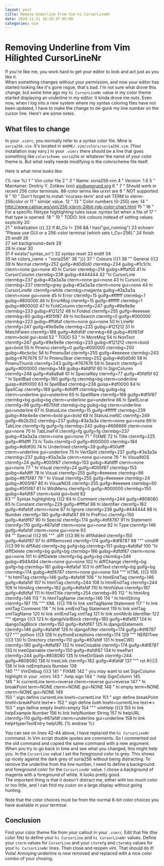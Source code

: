 ```yaml
---
layout: post
title: Remove Underline From Vim hi CursorLineNr
date: 2020-11-21 16:18:37-05:00
categories: vim
---
```

# Removing Underline from Vim Hilighted CursorLineNr

If you're like me, you work hard to get your editor to look and act just as you like it.  
When something changes without your permission, and now your editor has started looking like
it's gone rogue, that's bad.  I'm not sure what drove this change, but some time ago my 
`hi CursorLineNr` value in my color theme started displaying an underline in my editor.
It kinda drove me nuts.  Even now, when I log into a new system where my syntax coloring files
have not been updated, I have to make the change to de-gunk my line number on the cursor line.
Here'r are some notes.

## What files to change

In your `.vimrc`, you normally refer to a syntax color file.  Mine is `xoria256.vim`.  It's 
located in `$HOME/.vim/colors/xoria256.vim`.  (Your installation may vary.)  In your `.vimrc` 
there should be a line that goes something like `colorscheme xoria256` or whatever the name
of your color theme is.  But what really needs modifying is the colorscheme file itself.

Here is what mine looks like:

{% raw %}
     1	" Vim color file
     2	"
     3	" Name:       xoria256.vim
     4	" Version:    1.6
     5	" Maintainer:	Dmitriy Y. Zotikov (xio) <xio@ungrund.org>
     6	"
     7	" Should work in recent 256 color terminals.  88-color terms like urxvt are
     8	" NOT supported.
     9	"
    10	" Don't forget to install 'ncurses-term' and set TERM to xterm-256color or
    11	" similar value.
    12	"
    13	" Color numbers (0-255) see:
    14	" http://www.calmar.ws/vim/256-xterm-24bit-rgb-color-chart.html
    15	"
    16	" For a specific filetype highlighting rules issue :syntax list when a file of
    17	" that type is opened.
    18	"
    19	" TODO: link colours instead of setting values explicitly
    20	
    21	" Initialization {{{
    22	if &t_Co != 256 && ! has("gui_running")
    23	  echoerr "Please use GUI or a 256-color terminal (which sets t_Co=256)."
    24	  finish
    25	endif
    26	
    27	set background=dark
    28	
    29	hi clear
    30	
    31	if exists("syntax_on")
    32	  syntax reset
    33	endif
    34	
    35	let colors_name = "xoria256"
    36	"}}}
    37	" Colours {{{1
    38	"" General {{{2
    39	hi Normal       ctermfg=252 guifg=#d0d0d0 ctermbg=234 guibg=#1c1c1c cterm=none gui=none
    40	hi Cursor                                 ctermbg=214 guibg=#ffaf00
    41	hi CursorColumn                           ctermbg=238 guibg=#444444
    42	"hi CursorLine                             ctermbg=237 guibg=#3a3a3a cterm=none gui=none 
    43	hi CursorLine                             ctermbg=237 ctermfg=grey guibg=#3a3a3a cterm=none gui=none 
    44	hi CursorLineNr                             ctermfg=white ctermbg=magenta guibg=#3a3a3a cterm=none gui=none 
    45	hi Error        ctermfg=15  guifg=#ffffff ctermbg=1   guibg=#800000
    46	hi ErrorMsg     ctermfg=15  guifg=#ffffff ctermbg=1   guibg=#800000
    47	hi FoldColumn   ctermfg=247 guifg=#9e9e9e ctermbg=233 guibg=#121212
    48	hi Folded       ctermfg=255 guifg=#eeeeee ctermbg=60  guibg=#5f5f87
    49	hi IncSearch    ctermfg=0   guifg=#000000 ctermbg=223 guibg=#ffdfaf cterm=none gui=none
    50	hi LineNr       ctermfg=247 guifg=#9e9e9e ctermbg=233 guibg=#121212
    51	hi MatchParen   ctermfg=188 guifg=#dfdfdf ctermbg=68  guibg=#5f87df cterm=bold gui=bold
    52	" TODO
    53	" hi MoreMsg
    54	hi NonText      ctermfg=247 guifg=#9e9e9e ctermbg=233 guibg=#121212 cterm=bold gui=bold
    55	hi Pmenu        ctermfg=0   guifg=#000000 ctermbg=250 guibg=#bcbcbc
    56	hi PmenuSel     ctermfg=255 guifg=#eeeeee ctermbg=243 guibg=#767676
    57	hi PmenuSbar                              ctermbg=252 guibg=#d0d0d0
    58	hi PmenuThumb   ctermfg=243 guifg=#767676
    59	hi Search       ctermfg=0   guifg=#000000 ctermbg=149 guibg=#afdf5f
    60	hi SignColumn   ctermfg=248 guifg=#a8a8a8
    61	hi SpecialKey   ctermfg=77  guifg=#5fdf5f
    62	" hi SpellBad     ctermfg=160 guifg=fg      ctermbg=bg                cterm=underline               guisp=#df0000
    63	hi SpellBad                               ctermbg=238                                               guisp=#df0000
    64	hi SpellCap     ctermfg=189 guifg=#dfdfff ctermbg=bg  guibg=bg      cterm=underline gui=underline
    65	hi SpellRare    ctermfg=168 guifg=#df5f87 ctermbg=bg  guibg=bg      cterm=underline gui=underline
    66	hi SpellLocal   ctermfg=98  guifg=#875fdf ctermbg=bg  guibg=bg      cterm=underline gui=underline
    67	hi StatusLine   ctermfg=15  guifg=#ffffff ctermbg=239 guibg=#4e4e4e cterm=bold gui=bold
    68	hi StatusLineNC ctermfg=249 guifg=#b2b2b2 ctermbg=237 guibg=#3a3a3a cterm=none gui=none
    69	hi TabLine      ctermfg=fg  guifg=fg      ctermbg=242 guibg=#666666 cterm=none gui=none
    70	hi TabLineFill  ctermfg=fg  guifg=fg      ctermbg=237 guibg=#3a3a3a cterm=none gui=none
    71	" FIXME
    72	hi Title        ctermfg=225 guifg=#ffdfff
    73	hi Todo         ctermfg=0   guifg=#000000 ctermbg=184 guibg=#dfdf00
    74	hi Underlined   ctermfg=39  guifg=#00afff                           cterm=underline gui=underline
    75	hi VertSplit    ctermfg=237 guifg=#3a3a3a ctermbg=237 guibg=#3a3a3a cterm=none gui=none
    76	" hi VIsualNOS    ctermfg=24  guifg=#005f87 ctermbg=153 guibg=#afdfff cterm=none gui=none
    77	" hi Visual       ctermfg=24  guifg=#005f87 ctermbg=153 guibg=#afdfff
    78	hi Visual       ctermfg=255 guifg=#eeeeee ctermbg=96  guibg=#875f87
    79	" hi Visual       ctermfg=255 guifg=#eeeeee ctermbg=24  guibg=#005f87
    80	hi VisualNOS    ctermfg=255 guifg=#eeeeee ctermbg=60  guibg=#5f5f87
    81	hi WildMenu     ctermfg=0   guifg=#000000 ctermbg=150 guibg=#afdf87 cterm=bold gui=bold
    82	
    83	"" Syntax highlighting {{{2
    84	hi Comment      ctermfg=244 guifg=#808080
    85	hi Constant     ctermfg=229 guifg=#ffffaf
    86	hi Identifier   ctermfg=182 guifg=#dfafdf                           cterm=none
    87	hi Ignore       ctermfg=238 guifg=#444444
    88	hi Number       ctermfg=180 guifg=#dfaf87
    89	hi PreProc      ctermfg=150 guifg=#afdf87
    90	hi Special      ctermfg=174 guifg=#df8787
    91	hi Statement    ctermfg=110 guifg=#87afdf                           cterm=none gui=none
    92	hi Type         ctermfg=146 guifg=#afafdf                           cterm=none gui=none
    93	
    94	"" Special {{{2
    95	""" .diff {{{3
    96	hi diffAdded    ctermfg=150 guifg=#afdf87
    97	hi diffRemoved  ctermfg=174 guifg=#df8787
    98	""" vimdiff {{{3
    99	hi diffAdd      ctermfg=bg  guifg=bg      ctermbg=151 guibg=#afdfaf
   100	"hi diffDelete   ctermfg=bg  guifg=bg      ctermbg=186 guibg=#dfdf87 cterm=none gui=none
   101	hi diffDelete   ctermfg=bg  guifg=bg      ctermbg=246 guibg=#949494 cterm=none gui=none
   102	hi diffChange   ctermfg=bg  guifg=bg      ctermbg=181 guibg=#dfafaf
   103	hi diffText     ctermfg=bg  guifg=bg      ctermbg=174 guibg=#df8787 cterm=none gui=none
   104	""" HTML {{{3
   105	" hi htmlTag      ctermfg=146  guifg=#afafdf
   106	" hi htmlEndTag   ctermfg=146  guifg=#afafdf
   107	hi htmlTag      ctermfg=244
   108	hi htmlEndTag   ctermfg=244
   109	hi htmlArg	ctermfg=182  guifg=#dfafdf
   110	hi htmlValue	ctermfg=187  guifg=#dfdfaf
   111	hi htmlTitle	ctermfg=254  ctermbg=95
   112	" hi htmlArg	ctermfg=146
   113	" hi htmlTagName	ctermfg=146
   114	" hi htmlString	ctermfg=187
   115	""" XML {{{3
   116	hi link xmlTagName	Statement
   117	" hi link xmlTag		Comment
   118	" hi link xmlEndTag	Statement
   119	hi link xmlTag		xmlTagName
   120	hi link xmlEndTag	xmlTag
   121	hi link xmlAttrib	Identifier
   122	""" django {{{3
   123	hi djangoVarBlock ctermfg=180  guifg=#dfaf87
   124	hi djangoTagBlock ctermfg=150  guifg=#afdf87
   125	hi djangoStatement ctermfg=146  guifg=#afafdf
   126	hi djangoFilter ctermfg=174  guifg=#df8787
   127	""" python {{{3
   128	hi pythonExceptions ctermfg=174
   129	""" NERDTree {{{3
   130	hi Directory      ctermfg=110  guifg=#87afdf
   131	hi treeCWD        ctermfg=180  guifg=#dfaf87
   132	hi treeClosable   ctermfg=174  guifg=#df8787
   133	hi treeOpenable   ctermfg=150  guifg=#afdf87
   134	hi treePart       ctermfg=244  guifg=#808080
   135	hi treeDirSlash   ctermfg=244  guifg=#808080
   136	hi treeLink       ctermfg=182  guifg=#dfafdf
   137	""" rst #{{{3
   138	hi link rstEmphasis Number
   139	
   140	""" VimDebug {{{3
   141	" FIXME
   142	" you may want to set SignColumn highlight in your .vimrc
   143	" :help sign
   144	" :help SignColumn
   145	
   146	" hi currentLine term=reverse cterm=reverse gui=reverse
   147	" hi breakPoint  term=NONE    cterm=NONE    gui=NONE
   148	" hi empty       term=NONE    cterm=NONE    gui=NONE
   149	
   150	" sign define currentLine linehl=currentLine
   151	" sign define breakPoint  linehl=breakPoint  text=>>
   152	" sign define both        linehl=currentLine text=>>
   153	" sign define empty       linehl=empty
   154	""" vimHelp {{{3
   155	hi link helpExample Number
   156	hi link helpNumber String
   157	hi helpURL ctermfg=110 guifg=#87afdf                           cterm=underline gui=underline
   158	hi link helpHyperTextEntry helpURL
{% endraw %}

You can see on lines 42-44 above, I have replaced the `hi CursorLineNr` command.  In Vim script double quotes 
are comments.  So I commented out the old command and copied the same command with a new argument.  When
you try to go back in time and see what you changed, this might help you.  In the `CursorLine` value I set 
the foreground color to grey.  This shows up nicely against the dark grey of xoria256 without being distracting.
To remove the underline from the line number, I need to define a background and foreground color for the 
`CursorLineNr` value.  I chose a background of magenta with a foreground of white.  It looks pretty good.  
The important thing is that it doesn't distract me, either with too much color or too little, and I can find
my cusor on a large display without going hunting.  

Note that the color choices must be from the normal 8-bit color choices you have available in your terminal.

## Conclusion

Find your color theme file from your callout in your `.vimrc`.  Edit that file (the color file) to define your `hi CursorLine` 
and `hi CursorLineNr` values.  Define your `cterm` values for `CursorLine` and your `ctermfg` and `ctermbg` 
values for your `hi CursorLineNr` lines.  Then close and reopen vim.  That should do it!  Voila!  Annoying
underline is now removed and replaced with a nice color combo of your chosing.
